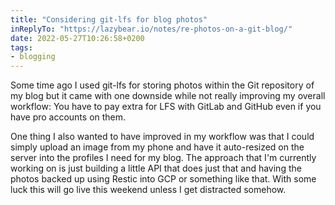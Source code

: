 ```yaml
---
title: "Considering git-lfs for blog photos"
inReplyTo: "https://lazybear.io/notes/re-photos-on-a-git-blog/"
date: 2022-05-27T10:26:58+0200
tags:
- blogging
---
```

Some time ago I used git-lfs for storing photos within the Git repository of my blog but it came with one downside while not really improving my overall workflow: You have to pay extra for LFS with GitLab and GitHub even if you have pro accounts on them.

One thing I also wanted to have improved in my workflow was that I could simply upload an image from my phone and have it auto-resized on the server into the profiles I need for my blog. The approach that I'm currently working on is just building a little API that does just that and having the photos backed up using Restic into GCP or something like that. With some luck this will go live this weekend unless I get distracted somehow.